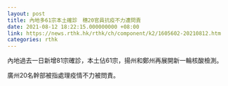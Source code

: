 ```yaml
---
layout: post
title: 內地多61宗本土確診　穗20官員抗疫不力遭問責
date: 2021-08-12 18:22:15.000000000 +08:00
link: https://news.rthk.hk/rthk/ch/component/k2/1605602-20210812.htm
categories: rthk
---
```


內地過去一日新增81宗確診，本土佔61宗，揚州和鄭州再展開新一輪核酸檢測。

廣州20名幹部被指處理疫情不力被問責。
